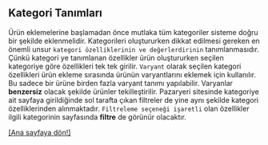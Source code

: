 ## Kategori Tanımları
Ürün eklemelerine başlamadan önce mutlaka tüm kategoriler sisteme doğru bir şekilde eklenmelidir.
Kategorileri oluştururken dikkat edilmesi gereken en önemli unsur  `kategori özelliklerinin ve değerlerdirinin` tanımlanmasıdır. Çünkü kategori ye tanımlanan özellikler ürün oluştururken seçilen kategoriye göre özellikleri tek tek girilir. `Varyant` olarak seçilen kategori özellikleri ürün ekleme sırasında ürünün varyantlarını eklemek için kullanılır. Bu sadece bir ürüne birden fazla varyant tanımı yapılabilir. Varyanlar **benzersiz** olacak şekilde ürünler tekilleştirilir. Pazaryeri sitesinde kategoriye ait sayfaya girildiğinde sol tarafta çıkan filtreler de yine aynı şekilde kategori özelliklerinden alınmaktadır.
`Filtreleme seçeneği işaretli` olan özellikler ilgili kategorinin sayfasında **filtre** de görünür olacaktır.

[[Ana sayfaya dön!]](README.md)
